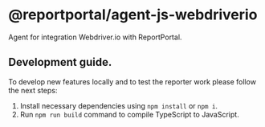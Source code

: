 # @reportportal/agent-js-webdriverio
Agent for integration Webdriver.io with ReportPortal.

## Development guide.

To develop new features locally and to test the reporter work please follow the next steps:

1. Install necessary dependencies using `npm install` or `npm i`.
2. Run `npm run build` command to compile TypeScript to JavaScript.

